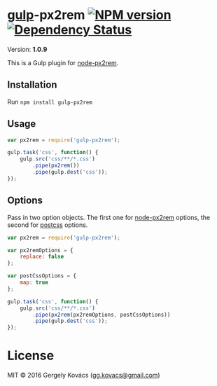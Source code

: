 # [gulp](https://github.com/gulpjs/gulp)-px2rem [![NPM version][npm-image]][npm-url] [![Dependency Status][daviddm-image]][daviddm-url]
Version: **1.0.9**

This is a Gulp plugin for [node-px2rem](https://github.com/ggkovacs/node-px2rem).

## Installation

Run `npm install gulp-px2rem`

## Usage

```js
var px2rem = require('gulp-px2rem');

gulp.task('css', function() {
    gulp.src('css/**/*.css')
        .pipe(px2rem())
        .pipe(gulp.dest('css'));
});
```

## Options

Pass in two option objects. The first one for [node-px2rem](https://github.com/ggkovacs/node-px2rem) options, the second for [postcss](https://github.com/postcss/postcss) options.

```js
var px2rem = require('gulp-px2rem');

var px2remOptions = {
    replace: false
};

var postCssOptions = {
    map: true  
};

gulp.task('css', function() {
    gulp.src('css/**/*.css')
        .pipe(px2rem(px2remOptions, postCssOptions))
        .pipe(gulp.dest('css'));
});
```

# License
MIT © 2016 Gergely Kovács (gg.kovacs@gmail.com)

[npm-image]: https://badge.fury.io/js/gulp-px2rem.svg
[npm-url]: https://npmjs.org/package/gulp-px2rem
[daviddm-image]: https://david-dm.org/ggkovacs/gulp-px2rem.svg?theme=shields.io
[daviddm-url]: https://david-dm.org/ggkovacs/gulp-px2rem
